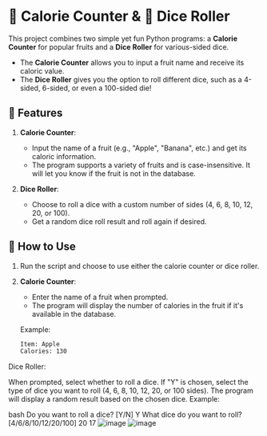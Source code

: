 # 🍏 Calorie Counter & 🎲 Dice Roller

This project combines two simple yet fun Python programs: a **Calorie Counter** for popular fruits and a **Dice Roller** for various-sided dice. 

- The **Calorie Counter** allows you to input a fruit name and receive its caloric value.
- The **Dice Roller** gives you the option to roll different dice, such as a 4-sided, 6-sided, or even a 100-sided die!

## 🌟 Features

1. **Calorie Counter**:
   - Input the name of a fruit (e.g., "Apple", "Banana", etc.) and get its caloric information.
   - The program supports a variety of fruits and is case-insensitive. It will let you know if the fruit is not in the database.

2. **Dice Roller**:
   - Choose to roll a dice with a custom number of sides (4, 6, 8, 10, 12, 20, or 100).
   - Get a random dice roll result and roll again if desired.

## 🚀 How to Use

1. Run the script and choose to use either the calorie counter or dice roller.
2. **Calorie Counter**:
   - Enter the name of a fruit when prompted.
   - The program will display the number of calories in the fruit if it's available in the database.
   
   Example:
   ```bash
   Item: Apple
   Calories: 130
Dice Roller:

When prompted, select whether to roll a dice.
If "Y" is chosen, select the type of dice you want to roll (4, 6, 8, 10, 12, 20, or 100 sides).
The program will display a random result based on the chosen dice.
Example:

bash
Do you want to roll a dice? [Y/N] Y
What dice do you want to roll? [4/6/8/10/12/20/100] 20
17
![image](https://github.com/user-attachments/assets/fc8de0a8-57ae-4bd4-9cc7-ce38215fc827)
![image](https://github.com/user-attachments/assets/0af17862-ccdf-48bc-b495-664b89bf2f5e)

